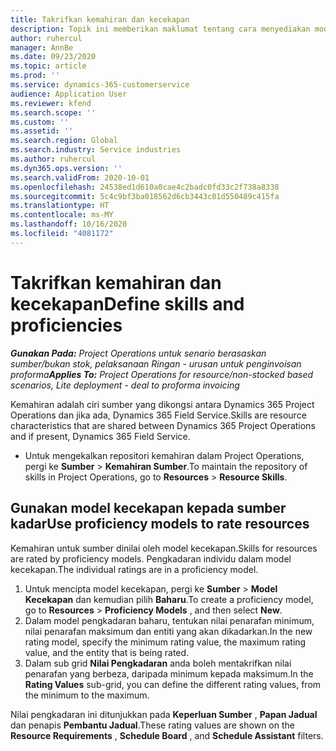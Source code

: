```yaml
---
title: Takrifkan kemahiran dan kecekapan
description: Topik ini memberikan maklumat tentang cara menyediakan model kecekapan untuk menaraf sumber.
author: ruhercul
manager: AnnBe
ms.date: 09/23/2020
ms.topic: article
ms.prod: ''
ms.service: dynamics-365-customerservice
audience: Application User
ms.reviewer: kfend
ms.search.scope: ''
ms.custom: ''
ms.assetid: ''
ms.search.region: Global
ms.search.industry: Service industries
ms.author: ruhercul
ms.dyn365.ops.version: ''
ms.search.validFrom: 2020-10-01
ms.openlocfilehash: 24538ed1d610a0cae4c2badc0fd33c2f738a8338
ms.sourcegitcommit: 5c4c9bf3ba018562d6cb3443c01d550489c415fa
ms.translationtype: HT
ms.contentlocale: ms-MY
ms.lasthandoff: 10/16/2020
ms.locfileid: "4081172"
---
```

# <a name="define-skills-and-proficiencies"></a><span data-ttu-id="ed83f-103">Takrifkan kemahiran dan kecekapan</span><span class="sxs-lookup"><span data-stu-id="ed83f-103">Define skills and proficiencies</span></span>

<span data-ttu-id="ed83f-104">_**Gunakan Pada:** Project Operations untuk senario berasaskan sumber/bukan stok, pelaksanaan Ringan - urusan untuk penginvoisan proforma_</span><span class="sxs-lookup"><span data-stu-id="ed83f-104">_**Applies To:** Project Operations for resource/non-stocked based scenarios, Lite deployment - deal to proforma invoicing_</span></span>

<span data-ttu-id="ed83f-105">Kemahiran adalah ciri sumber yang dikongsi antara Dynamics 365 Project Operations dan jika ada, Dynamics 365 Field Service.</span><span class="sxs-lookup"><span data-stu-id="ed83f-105">Skills are resource characteristics that are shared between Dynamics 365 Project Operations and if present, Dynamics 365 Field Service.</span></span> 

- <span data-ttu-id="ed83f-106">Untuk mengekalkan repositori kemahiran dalam Project Operations, pergi ke **Sumber** \> **Kemahiran Sumber**.</span><span class="sxs-lookup"><span data-stu-id="ed83f-106">To maintain the repository of skills in Project Operations, go to **Resources** \> **Resource Skills**.</span></span> 

## <a name="use-proficiency-models-to-rate-resources"></a><span data-ttu-id="ed83f-107">Gunakan model kecekapan kepada sumber kadar</span><span class="sxs-lookup"><span data-stu-id="ed83f-107">Use proficiency models to rate resources</span></span>

<span data-ttu-id="ed83f-108">Kemahiran untuk sumber dinilai oleh model kecekapan.</span><span class="sxs-lookup"><span data-stu-id="ed83f-108">Skills for resources are rated by proficiency models.</span></span> <span data-ttu-id="ed83f-109">Pengkadaran individu dalam model kecekapan.</span><span class="sxs-lookup"><span data-stu-id="ed83f-109">The individual ratings are in a proficiency model.</span></span> 

1. <span data-ttu-id="ed83f-110">Untuk mencipta model kecekapan, pergi ke **Sumber** \> **Model Kecekapan** dan kemudian pilih **Baharu**.</span><span class="sxs-lookup"><span data-stu-id="ed83f-110">To create a proficiency model, go to **Resources** \> **Proficiency Models** , and then select **New**.</span></span>
2. <span data-ttu-id="ed83f-111">Dalam model pengkadaran baharu, tentukan nilai penarafan minimum, nilai penarafan maksimum dan entiti yang akan dikadarkan.</span><span class="sxs-lookup"><span data-stu-id="ed83f-111">In the new rating model, specify the minimum rating value, the maximum rating value, and the entity that is being rated.</span></span>
3. <span data-ttu-id="ed83f-112">Dalam sub grid **Nilai Pengkadaran** anda boleh mentakrifkan nilai penarafan yang berbeza, daripada minimum kepada maksimum.</span><span class="sxs-lookup"><span data-stu-id="ed83f-112">In the **Rating Values** sub-grid, you can define the different rating values, from the minimum to the maximum.</span></span>


<span data-ttu-id="ed83f-113">Nilai pengkadaran ini ditunjukkan pada **Keperluan Sumber** , **Papan Jadual** dan penapis **Pembantu Jadual**.</span><span class="sxs-lookup"><span data-stu-id="ed83f-113">These rating values are shown on the **Resource Requirements** , **Schedule Board** , and **Schedule Assistant** filters.</span></span>
